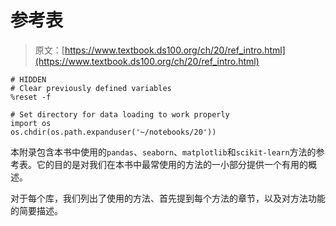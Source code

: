 # 参考表

> 原文：[https://www.textbook.ds100.org/ch/20/ref_intro.html](https://www.textbook.ds100.org/ch/20/ref_intro.html)

```
# HIDDEN
# Clear previously defined variables
%reset -f

# Set directory for data loading to work properly
import os
os.chdir(os.path.expanduser('~/notebooks/20'))

```

本附录包含本书中使用的`pandas`、`seaborn`、`matplotlib`和`scikit-learn`方法的参考表。它的目的是对我们在本书中最常使用的方法的一小部分提供一个有用的概述。

对于每个库，我们列出了使用的方法、首先提到每个方法的章节，以及对方法功能的简要描述。